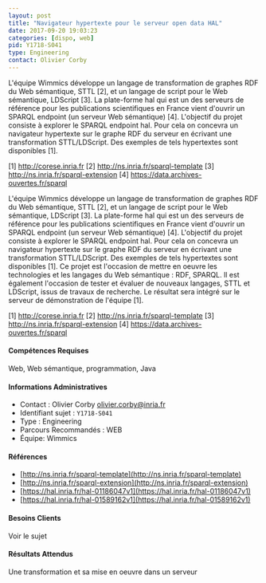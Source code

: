 ```yaml
---
layout: post
title: "Navigateur hypertexte pour le serveur open data HAL"
date: 2017-09-20 19:03:23
categories: [dispo, web]
pid: Y1718-S041
type: Engineering
contact: Olivier Corby
---
```

       
L'équipe Wimmics développe un langage de transformation de graphes RDF du Web sémantique, STTL [2], et un langage de script pour le Web sémantique, LDScript [3]. 
La plate-forme hal qui est un des serveurs de référence pour les publications scientifiques en France vient d'ouvrir un SPARQL endpoint (un serveur Web sémantique) [4].
L'objectif du projet consiste à explorer le SPARQL endpoint hal. Pour cela on concevra un navigateur hypertexte sur le graphe RDF du serveur en écrivant une transformation STTL/LDScript. Des exemples de tels hypertextes sont disponibles [1].


[1] http://corese.inria.fr
[2] http://ns.inria.fr/sparql-template
[3] http://ns.inria.fr/sparql-extension
[4] https://data.archives-ouvertes.fr/sparql

L'équipe Wimmics développe un langage de transformation de graphes RDF du Web sémantique, STTL [2], et un langage de script pour le Web sémantique, LDScript [3]. 
La plate-forme hal qui est un des serveurs de référence pour les publications scientifiques en France vient d'ouvrir un SPARQL endpoint (un serveur Web sémantique) [4].
L'objectif du projet consiste à explorer le SPARQL endpoint hal. Pour cela on concevra un navigateur hypertexte sur le graphe RDF du serveur en écrivant une transformation STTL/LDScript. Des exemples de tels hypertextes sont disponibles [1].
Ce projet est l'occasion de mettre en oeuvre les technologies et les langages du Web sémantique : RDF, SPARQL. Il est également l'occasion de tester et évaluer de nouveaux langages, STTL et LDScript,  issus de travaux de recherche. Le résultat sera intégré sur le serveur de démonstration de l'équipe [1].


[1] http://corese.inria.fr
[2] http://ns.inria.fr/sparql-template
[3] http://ns.inria.fr/sparql-extension
[4] https://data.archives-ouvertes.fr/sparql

#### Compétences Requises
Web, Web sémantique, programmation, Java



     

#### Informations Administratives
  * Contact : Olivier Corby <olivier.corby@inria.fr>
  * Identifiant sujet : `Y1718-S041`
  * Type : Engineering
  * Parcours Recommandés : WEB
  * Équipe: Wimmics

#### Références

  * [http://ns.inria.fr/sparql-template](http://ns.inria.fr/sparql-template)
  * [http://ns.inria.fr/sparql-extension](http://ns.inria.fr/sparql-extension)
  * [https://hal.inria.fr/hal-01186047v1](https://hal.inria.fr/hal-01186047v1)
  * [https://hal.inria.fr/hal-01589162v1](https://hal.inria.fr/hal-01589162v1)

#### Besoins Clients
Voir le sujet

#### Résultats Attendus
Une transformation et sa mise en oeuvre dans un serveur
     